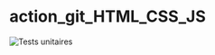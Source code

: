 # action_git_HTML_CSS_JS
![Tests unitaires](https://github.com/YTBeater/action_git_HTML_CSS_JS/workflows/Unit-Test/badge.svg)
